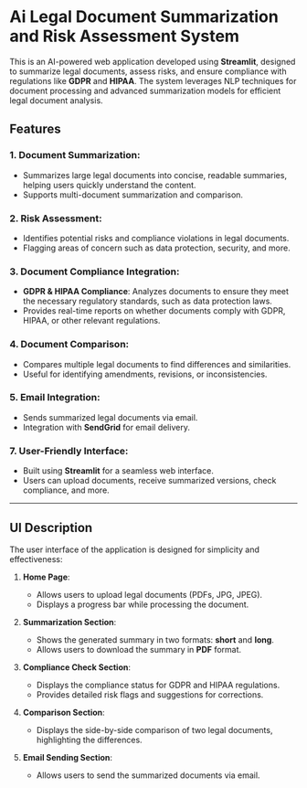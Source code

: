 # Ai Legal Document Summarization and Risk Assessment System

This is an AI-powered web application developed using **Streamlit**, designed to summarize legal documents, assess risks, and ensure compliance with regulations like **GDPR** and **HIPAA**. The system leverages NLP techniques for document processing and advanced summarization models for efficient legal document analysis.

## Features

### 1. **Document Summarization**:
   - Summarizes large legal documents into concise, readable summaries, helping users quickly understand the content.
   - Supports multi-document summarization and comparison.


### 2. **Risk Assessment**:
   - Identifies potential risks and compliance violations in legal documents.
   - Flagging areas of concern such as data protection, security, and more.

### 3. **Document Compliance Integration**:
   - **GDPR & HIPAA Compliance**: Analyzes documents to ensure they meet the necessary regulatory standards, such as data protection laws.
   - Provides real-time reports on whether documents comply with GDPR, HIPAA, or other relevant regulations.

### 4. **Document Comparison**:
   - Compares multiple legal documents to find differences and similarities.
   - Useful for identifying amendments, revisions, or inconsistencies.

### 5. **Email Integration**:
   - Sends summarized legal documents via email.
   - Integration with **SendGrid** for email delivery.

### 7. **User-Friendly Interface**:
   - Built using **Streamlit** for a seamless web interface.
   - Users can upload documents, receive summarized versions, check compliance, and more.

---

## UI Description

The user interface of the application is designed for simplicity and effectiveness:

1. **Home Page**:
   - Allows users to upload legal documents (PDFs, JPG, JPEG).
   - Displays a progress bar while processing the document.
   
2. **Summarization Section**:
   - Shows the generated summary in two formats: **short** and **long**.
   - Allows users to download the summary in **PDF** format.
   
3. **Compliance Check Section**:
   - Displays the compliance status for GDPR and HIPAA regulations.
   - Provides detailed risk flags and suggestions for corrections.

4. **Comparison Section**:
   - Displays the side-by-side comparison of two legal documents, highlighting the differences.

5. **Email Sending Section**:
   - Allows users to send the summarized documents via email.

